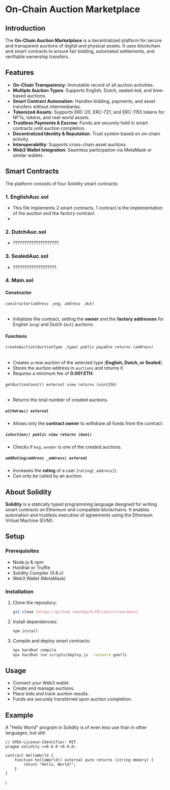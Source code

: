 # On-Chain Auction Marketplace

## Introduction
The **On-Chain Auction Marketplace** is a decentralized platform for secure and transparent auctions of digital and physical assets. It uses blockchain and smart contracts to ensure fair bidding, automated settlements, and verifiable ownership transfers.

## Features
- **On-Chain Transparency**: Immutable record of all auction activities.
- **Multiple Auction Types**: Supports English, Dutch, sealed-bid, and time-based auctions.
- **Smart Contract Automation**: Handles bidding, payments, and asset transfers without intermediaries.
- **Tokenized Assets**: Supports ERC-20, ERC-721, and ERC-1155 tokens for NFTs, tokens, and real-world assets.
- **Trustless Payments & Escrow**: Funds are securely held in smart contracts until auction completion.
- **Decentralized Identity & Reputation**: Trust system based on on-chain activity.
- **Interoperability**: Supports cross-chain asset auctions.
- **Web3 Wallet Integration**: Seamless participation via MetaMask or similar wallets.

## Smart Contracts
The platform consists of four Solidity smart contracts:

### 1. **EnglishAuc.sol**
- This file implements 2 smart contracts, 1 contract is the implementation of the auction and the factory contract.
- 

### 2. **DutchAuc.sol**
- ????????????????????.

### 3. **SealedAuc.sol**
- ???????????????????.

### 4. **Main.sol**
#### Constructor 
###### `constructor(address _eng, address _dut)`
- Initializes the contract, setting the **owner** and the **factory addresses** for English (`eng`) and Dutch (`dut`) auctions.

#### Functions

###### `createAuction(AuctionType _type) public payable returns (address)`
- Creates a new auction of the selected type (**English, Dutch, or Sealed**).
- Stores the auction address in `auctions` and returns it.
- Requires a minimum fee of **0.001 ETH**.

###### `getAuctionCount() external view returns (uint256)`
- Returns the total number of created auctions.

##### `withdraw() external`
- Allows only the **contract owner** to withdraw all funds from the contract.

##### `isAuction() public view returns (bool)`
- Checks if `msg.sender` is one of the created auctions.

##### `addRating(address _address) external`
- Increases the **rating** of a user (`rating[_address]`).
- Can only be called by an auction.


## About Solidity
**Solidity** is a statically typed programming language designed for writing smart contracts on Ethereum and compatible blockchains. It enables automation and trustless execution of agreements using the Ethereum Virtual Machine (EVM). 

## Setup
### Prerequisites
- Node.js & npm
- Hardhat or Truffle
- Solidity Compiler (0.8.x)
- Web3 Wallet (MetaMask)

### Installation
1. Clone the repository:
   ```sh
   git clone [https://github.com/Ogark/FELchain/tree/main]
   ```
2. Install dependencies:
   ```sh
   npm install
   ```
3. Compile and deploy smart contracts:
   ```sh
   npx hardhat compile
   npx hardhat run scripts/deploy.js --network goerli
   ```

## Usage
- Connect your Web3 wallet.
- Create and manage auctions.
- Place bids and track auction results.
- Funds are securely transferred upon auction completion.



## Example

A "Hello World" program in Solidity is of even less use than in other languages, but still:

```solidity
// SPDX-License-Identifier: MIT
pragma solidity >=0.6.0 <0.9.0;

contract HelloWorld {
    function helloWorld() external pure returns (string memory) {
        return "Hello, World!";
    }
}
```
і
